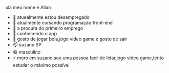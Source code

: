 olá meu nome é Allan

- 🔭 atuealmente estou desempregado
- 🌱 atualmente cursando programação front-end
- 👯 a procura do primeiro emprego
- 🤔 conhecendo o app
- 💬 gosto de jogar bola,jogo video game e gosto de sair 
- 📫 suzano SP
- 😄 masculino
- ⚡ moro em suzano,sou uma pessoa facil de lidar,jogo video game,tento estudar o máximo possível
